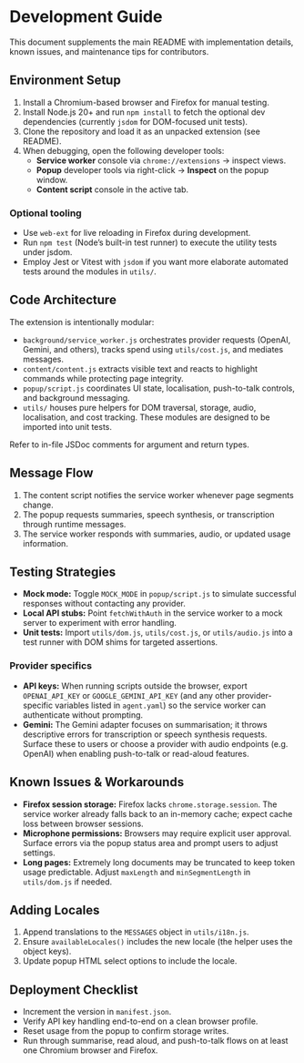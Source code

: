 # Development Guide

This document supplements the main README with implementation details, known issues, and maintenance tips for contributors.

## Environment Setup

1. Install a Chromium-based browser and Firefox for manual testing.
2. Install Node.js 20+ and run `npm install` to fetch the optional dev dependencies (currently `jsdom` for DOM-focused unit tests).
3. Clone the repository and load it as an unpacked extension (see README).
4. When debugging, open the following developer tools:
   - **Service worker** console via `chrome://extensions` → inspect views.
   - **Popup** developer tools via right-click → **Inspect** on the popup window.
   - **Content script** console in the active tab.

### Optional tooling

- Use `web-ext` for live reloading in Firefox during development.
- Run `npm test` (Node’s built-in test runner) to execute the utility tests under jsdom.
- Employ Jest or Vitest with `jsdom` if you want more elaborate automated tests around the modules in `utils/`.

## Code Architecture

The extension is intentionally modular:

- `background/service_worker.js` orchestrates provider requests (OpenAI, Gemini, and others), tracks spend using `utils/cost.js`, and mediates messages.
- `content/content.js` extracts visible text and reacts to highlight commands while protecting page integrity.
- `popup/script.js` coordinates UI state, localisation, push-to-talk controls, and background messaging.
- `utils/` houses pure helpers for DOM traversal, storage, audio, localisation, and cost tracking. These modules are designed to be imported into unit tests.

Refer to in-file JSDoc comments for argument and return types.

## Message Flow

1. The content script notifies the service worker whenever page segments change.
2. The popup requests summaries, speech synthesis, or transcription through runtime messages.
3. The service worker responds with summaries, audio, or updated usage information.

## Testing Strategies

- **Mock mode:** Toggle `MOCK_MODE` in `popup/script.js` to simulate successful responses without contacting any provider.
- **Local API stubs:** Point `fetchWithAuth` in the service worker to a mock server to experiment with error handling.
- **Unit tests:** Import `utils/dom.js`, `utils/cost.js`, or `utils/audio.js` into a test runner with DOM shims for targeted assertions.

### Provider specifics

- **API keys:** When running scripts outside the browser, export `OPENAI_API_KEY` or `GOOGLE_GEMINI_API_KEY` (and any other provider-specific variables listed in `agent.yaml`) so the service worker can authenticate without prompting.
- **Gemini:** The Gemini adapter focuses on summarisation; it throws descriptive errors for transcription or speech synthesis requests. Surface these to users or choose a provider with audio endpoints (e.g. OpenAI) when enabling push-to-talk or read-aloud features.

## Known Issues & Workarounds

- **Firefox session storage:** Firefox lacks `chrome.storage.session`. The service worker already falls back to an in-memory cache; expect cache loss between browser sessions.
- **Microphone permissions:** Browsers may require explicit user approval. Surface errors via the popup status area and prompt users to adjust settings.
- **Long pages:** Extremely long documents may be truncated to keep token usage predictable. Adjust `maxLength` and `minSegmentLength` in `utils/dom.js` if needed.

## Adding Locales

1. Append translations to the `MESSAGES` object in `utils/i18n.js`.
2. Ensure `availableLocales()` includes the new locale (the helper uses the object keys).
3. Update popup HTML select options to include the locale.

## Deployment Checklist

- Increment the version in `manifest.json`.
- Verify API key handling end-to-end on a clean browser profile.
- Reset usage from the popup to confirm storage writes.
- Run through summarise, read aloud, and push-to-talk flows on at least one Chromium browser and Firefox.

